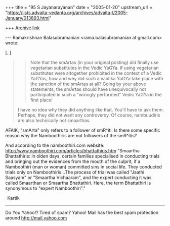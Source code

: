 +++
title = "95 S Jayanarayanan"
date = "2005-01-20"
upstream_url = "https://lists.advaita-vedanta.org/archives/advaita-l/2005-January/013893.html"

+++
[Archive link](https://lists.advaita-vedanta.org/archives/advaita-l/2005-January/013893.html)

--- Ramakrishnan Balasubramanian <rama.balasubramanian at gmail.com>
wrote:

[..]

> > Note that the smArtas (in your original posting) *did* finally use
> > vegetarian substitutes in the Vedic YaGYa. If using vegetarian
> > substitutes were altogether prohibited in the context of a Vedic
> > YaGYas, how and why did such a vaidIka YaGYa take place with the
> > sanction of the smArtas at all? Going by your above statements, the
> > smArtas should have unequivocally not participated in such a
> "wrongly
> > performed" Vedic YaGYa in the first place!
> 
> I have no idea why they did anything like that. You'll have to ask
> them. Perhaps, they did not want any controversy. Of course,
> nambuudiris are also technically not smaarthas.

AFAIK, "smArta" only refers to a follower of smR^iti. Is there some
specific reason why the Namboothiris are not followers of the smR^itis?

And according to the namboothiri.com website:
http://www.namboothiri.com/articles/bhattathiris.htm
"Smaartha Bhattathiris: In olden days, certain families specialised in
conducting trials and bringing out the evidences from the mouth of the
culprit, if a Namboothiri (man or woman) committed sins in social life.
They conducted trials only on Namboothiris...The process of trial was
called "Jaathi Saasyam" or "Smaartha Vichaaram", and the expert
conducting it was called Smaarthan or Smaartha Bhattathiri. Here, the
term Bhattathiri is synonymous to "expert Namboothiri"."

-Kartik

__________________________________________________
Do You Yahoo!?
Tired of spam?  Yahoo! Mail has the best spam protection around 
http://mail.yahoo.com 

